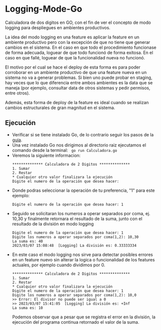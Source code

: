 # Logging-Mode-Go

Calculadora de dos digitos en GO, con el fin de ver el concepto de modo logging para despliegues en ambientes productivos.

La idea del modo logging en una feature es aplicar la feature en un ambiente productivo pero con la excepción de que no tiene que generar cambios en el sistema. En el caso en que todo el procedimiento funcionase de forma adecuada, loguear de que todo funcionó de forma exitosa. En el caso en que fallé, loguear de que la funcionalidad nueva no funcionó.

El motivo por el cual se hace el deploy de esta forma es para poder corroborar en un ambiente productivo de que una feature nueva en un sistema no va a generar problemas. Si bien uno puede probar en staging, hay veces que lo que diferencia entre ambos ambientes es la data que se maneja (por ejemplo, consultar data de otros sistemas y pedir permisos, entre otros).

Además, esta forma de deploy de la feature es ideal cuando se realizan cambios estructurales de gran magnitud en el sistema.
 
## Ejecución

- Verificar si se tiene instalado Go, de lo contrario seguir los pasos de la [guia](https://go.dev/doc/install).
- Una vez instalado Go nos dirigimos al directorio raiz ejecutamos el comando desde la terminal: ``` go run Calculadora.go```
- Veremos la siguiente informacion: 
    ``` 
    ************** Calculadora de 2 Digitos **************
  1. Sumar
  2. Restar
  * Cualquier otro valor finalizara la ejecución
    Digite el numero de la operación que desea hacer:
    ```
- Donde podras seleccionar la operación de tu preferencia, "1" para este ejemplo:
  ```
  Digite el numero de la operación que desea hacer: 1
  ``` 
- Seguido se solicitaran los numeros a operar separados por coma, ej. 10,30 y finalmente retornara el resultado de la suma, junto con el resultado de la división en modo logging 
  ```
  Digite el numero de la operación que desea hacer: 1
  Digite los numeros a operar separados por coma(1,2): 10,30
  La suma es: 40
  2023/03/07 15:08:48  [Logging] La división es: 0.33333334
  ```
- En este caso el modo logging nos sirve para detectar posibles errores en un feature nuevo sin alterar la logica o funcionalidad de los features actuales, por ejemplo cuando dividimos por 0.
  ```
  ************** Calculadora de 2 Digitos **************
  1. Sumar
  2. Restar
  * Cualquier otro valor finalizara la ejecución
  Digite el numero de la operación que desea hacer: 1
  Digite los numeros a operar separados por coma(1,2): 10,0
  >> Error: El divisor no puede ser igual a 0
  >> 2023/03/07 15:41:05  [Logging] La división es: +Inf
  La suma es: 10
     ```
  Podemos observar que a pesar que se registra el error en la división, la ejecución del programa continua retornado el valor de la suma.